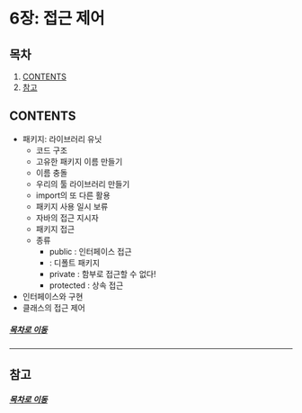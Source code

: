 6장: 접근 제어
=====
## 목차
1. [CONTENTS](#CONTENTS)
2. [참고](#참고)

## CONTENTS
* 패키지: 라이브러리 유닛
	* 코드 구조
	* 고유한 패키지 이름 만들기
	* 이름 충돌
	* 우리의 툴 라이브러리 만들기
	* import의 또 다른 활용
	* 패키지 사용 일시 보류
	* 자바의 접근 지시자
	* 패키지 접근
	* 종류
		* public : 인터페이스 접근
		*  : 디폴트 패키지
		* private : 함부로 접근할 수 없다!
		* protected : 상속 접근
* 인터페이스와 구현
* 클래스의 접근 제어

##### [목차로 이동](#목차)
- - -

## 참고

##### [목차로 이동](#목차)
